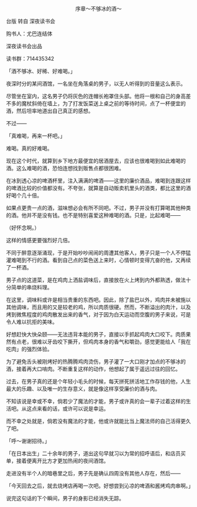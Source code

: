 <p align="center">序章～不够冰的酒～</p>

台版 转自 深夜读书会

购书人：尤巴连结体

深夜读书会出品

读书群：714435342

「酒不够冰、好稀、好难喝。」

夜深时分的某间酒馆，一名坐在角落桌的男子，以无人听得到的音量这么表示。

尽管坐在室内，这名男子仍将灰色的连帽长袍罩住头部。他将一根和自己的身高差不多的魔杖斜倚在墙上，为了打发饭菜送上桌之前的等待时间，点了一杯便宜的酒，然后坦率地道出自己真正的感想。

不过——

「真难喝，再来一杯吧。」

难喝。真的好难喝。

现在这个时代，就算到乡下地方最便宜的居酒屋去，应该也很难喝到如此难喝的酒。这么难喝的酒，恐怕连想找到贩售点都很困难。

在冰到透心凉的啤酒杯里，注入满满的啤酒——这里的廉价酒品，难喝到连跟这样的啤酒比较的价值都没有。不夸张，就算是自动贩卖机里头的酒类，都比这里的酒好喝个几十倍。

如果点更贵一点的酒，滋味想必会有所不同吧。不过，男子并没有打算喝其他种类的酒。他并不是没有钱。也不是特别喜爱这种难喝的酒。只是，比起难喝——

（好怀念啊。）

这样的情感更要强烈好几倍。

不同于醉意逐渐涌现，于是开始吵吵闹闹的周遭其他客人，男子只是一个人不停猛灌难喝到不行的酒。看到自己点的菜色送上来时，心情顿时变得亢奋的他，又再续了一杯酒。

男子点的这道菜，是在鸡肉上洒盐调味后，直接放在火上烤到内外都熟透，做法十分简单的串烧料理。

在这里，调味料或许是相当贵重的东西吧。因此，除了盐巴以外，鸡肉并未被施以其他调味，而且用的又是较老的鸡，所以肉质很硬。然而，不断溢出的肉汁，以及烤到微焦程度的鸡肉散发出来的香气，对于因为白天运动而空腹的男子来说，可是令人难以抗拒的美味。

好想赶快大快朵颐——无法违背本能的男子，直接以手抓起鸡肉大口咬下。肉质果然有点老，很难以牙齿咬下撕开，但鸡肉本身的香气和嚼劲，感觉更能给人「我在吃肉」的强烈体验。

为了避免舌头被刚烤好的热腾腾鸡肉烫伤，男子灌了一大口刚才加点的不够冰的酒，接着再大口啃肉。不断重复这样的动作，他想起了属于遥远过往的回忆。

过去，在男子真的还是个年轻小毛头的时候，每天拼死拼活地工作存钱的他，人生最大的乐趣、以及唯一的生存意义，就是像这样享受廉价的酒与肉。

不知该说是幸或不幸，倘若少了魔法的才能，男子或许真的会一辈子过着这样的生活吧。从这点来看的话，或许可以说是幸运。

而不幸之处就是，倘若没有魔法的才能，他或许就能比当上魔法师的自己活得更久了吧。

「呼～谢谢招待。」

「在日本出生」二十余年的男子，道出这句早就习以为常的招呼语后，和店员买单，接着便离开比方才更加热闹的夜间酒馆。

走进没有半个人的暗巷里之后，男子先是确认四周没有其他人存在，然后——

「今天回去之后，就去烧烤店再喝一次吧。好想尝到沁凉的啤酒和酱烤鸡肉串啊。」

说完这句话的下个瞬间，男子的身影已经消失无踪。

